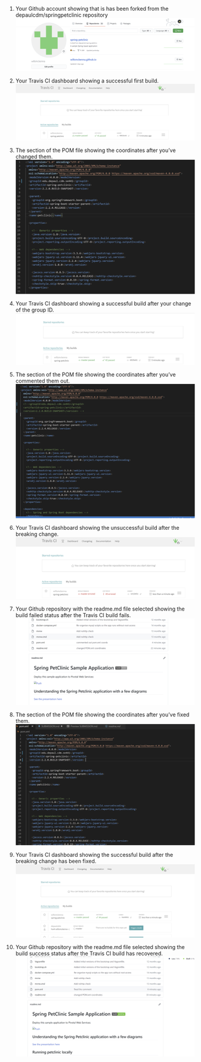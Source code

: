 1. Your Github account showing that is has been forked from the depaulcdm/springpetclinic repository
   ![Forked](images/forked.PNG)

2. Your Travis CI dashboard showing a successful first build.
   ![FirstBuild](images/FirstBuild.PNG)

3. The section of the POM file showing the coordinates after you’ve changed them.
   ![NewCoords](images/NewCoords.PNG)

4. Your Travis CI dashboard showing a successful build after your change of the group ID.
   ![BuildAfterPomChange](images/BuildAfterPomChange.PNG)

5. The section of the POM file showing the coordinates after you’ve commented them out.
   ![CommentedOutCoords](images/CommentedOutCoords.PNG)

6. Your Travis CI dashboard showing the unsuccessful build after the breaking change.
   ![FailedBuild](images/FailedBuild.PNG)

7. Your Github repository with the readme.md file selected showing the build failed status after the Travis CI build fails.
   ![BuildError](images/BuildError.PNG)

8. The section of the POM file showing the coordinates after you’ve fixed them.
   ![FixAfterFail](images/FixAfterFail.PNG)

9. Your Travis CI dashboard showing the successful build after the breaking change has been fixed.
   ![BuildAfterFix](images/BuildAfterFix.PNG)

10. Your Github repository with the readme.md file selected showing the build success status after the Travis CI build has recovered.
    ![GitHubBuildPass#2](images/GitHubBuildPass2.PNG)

